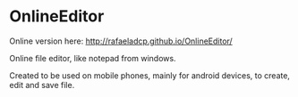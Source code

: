 # OnlineEditor

Online version here: <a href = "http://rafaeladcp.github.io/OnlineEditor/">http://rafaeladcp.github.io/OnlineEditor/<a>

Online file editor, like notepad from windows.

Created to be used on mobile phones, mainly for android devices, to create, edit and save file.

